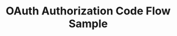 ---
title: OAuth Authorization Code Flow Sample
excerpt: Code sample demonstrating the use of OpenID Connect with Okta and the <i>Microsoft.<wbr>Owin.<wbr>Security.OpenIdConnect</i> library.
github_url: https://github.com/oktadeveloper/okta-oauth-aspnet-codeflow
---